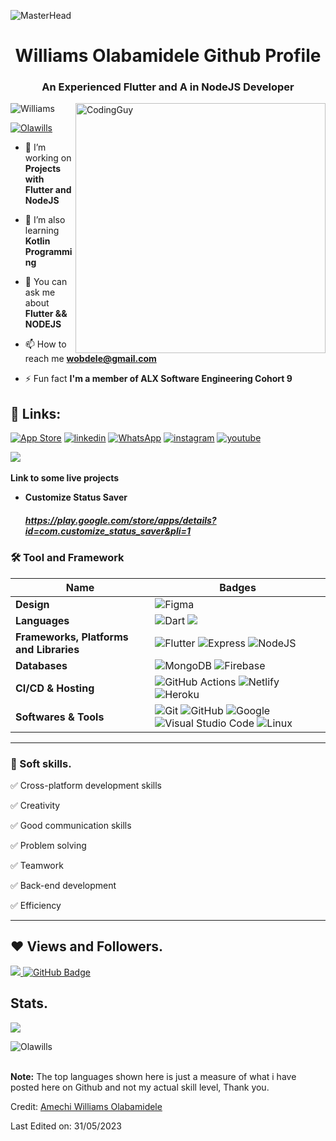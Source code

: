 ![MasterHead](https://blog.bit.ai/wp-content/uploads/2018/09/How-to-Embed-GitHub-Gists-in-Your-Documents-Blog-Banner.png)
<h1 align="center">Williams Olabamidele Github Profile</h1>
<h3 align="center">An Experienced Flutter and A in NodeJS Developer</h3>
<img align= "right" alt="CodingGuy" width="400" src="https://cdn.dribbble.com/users/1162077/screenshots/3848914/media/320984a9ca58b3c73274c9259ecf6de8.gif">

<p align="left"> <img src="https://komarev.com/ghpvc/?username=olawills&label=Profile%20views&color=0e75b6&style=flat" alt="Williams" /> </p>

<p align="left"> <a href="https://twitter.com/olawillsFlutter" target="blank"><img src="https://img.shields.io/twitter/follow/olawillsFlutter?logo=twitter&style=for-the-badge" alt="Olawills" /></a> </p>

- 🔭 I’m working on **Projects with Flutter and NodeJS**

- 🌱 I’m also learning **Kotlin Programming**

- 💬 You can ask me about **Flutter && NODEJS**

- 📫 How to reach me **wobdele@gmail.com**

- ⚡ Fun fact **I'm a member of ALX Software Engineering Cohort 9**

 ## 🔗 Links:
 [![App Store](https://img.shields.io/badge/App_Store-0D96F6?style=for-the-badge&logo=app-store&logoColor=white)](https://developers.google.com/profile/u/olawills/dashboard)
[![linkedin](https://img.shields.io/badge/linkedin-0A66C2?style=for-the-badge&logo=linkedin&logoColor=white)](https://www.linkedin.com/in/https://www.linkedin.com/in/olawills/)
[![WhatsApp](https://img.shields.io/badge/WhatsApp-25D366?style=for-the-badge&logo=whatsapp&logoColor=white)](https://wa.link/opsyzj)
[![instagram](https://img.shields.io/badge/instagram-1DA1F2?style=for-the-badge&logo=instagram&logoColor=white)](https://www.instagram.com/williamsolabamidele)
[![youtube](https://img.shields.io/badge/youtube-ff0000?style=for-the-badge&logo=youtube&logoColor=white)](https://www.youtube.com/channel/UCVp_uwENXwaF5AmnruZuYZw)

<img src="https://user-images.githubusercontent.com/73097560/115834477-dbab4500-a447-11eb-908a-139a6edaec5c.gif"><br><br>
<b> Link to some live projects</b>
- **Customize Status Saver** <h5>https://play.google.com/store/apps/details?id=com.customize_status_saver&pli=1</h5>



### 🛠 Tool and Framework

Name | Badges
--- | --- 
**Design**  |  ![Figma](https://img.shields.io/badge/figma-%23F24E1E.svg?style=for-the-badge&logo=figma&logoColor=white)
**Languages**  |  ![Dart](https://img.shields.io/badge/dart-%230175C2.svg?style=for-the-badge&logo=dart&logoColor=white) <img src="https://img.shields.io/badge/JavaScript-323330?style=for-the-badge&logo=javascript&logoColor=F7DF1E" /> 
**Frameworks, Platforms and Libraries** | ![Flutter](https://img.shields.io/badge/Flutter-%2302569B.svg?style=for-the-badge&logo=Flutter&logoColor=white) ![Express](https://img.shields.io/badge/Express-000?style=for-the-badge&logo=express&logoColor=white) ![NodeJS](https://img.shields.io/badge/node.js-6DA55F?style=for-the-badge&logo=node.js&logoColor=white)
**Databases**  | ![MongoDB](https://img.shields.io/badge/MongoDB-%234ea94b.svg?style=for-the-badge&logo=mongodb&logoColor=white) ![Firebase](https://img.shields.io/badge/firebase-%23039BE5.svg?style=for-the-badge&logo=firebase)
**CI/CD & Hosting**   | ![GitHub Actions](https://img.shields.io/badge/github%20actions-%232671E5.svg?style=for-the-badge&logo=githubactions&logoColor=white) ![Netlify](https://img.shields.io/badge/netlify-%23000000.svg?style=for-the-badge&logo=netlify&logoColor=#00C7B7) ![Heroku](https://img.shields.io/badge/heroku-%23430098.svg?style=for-the-badge&logo=heroku&logoColor=white)
**Softwares & Tools** | ![Git](https://img.shields.io/badge/git-%23F05033.svg?style=for-the-badge&logo=git&logoColor=white) ![GitHub](https://img.shields.io/badge/github-%23121011.svg?style=for-the-badge&logo=github&logoColor=white) ![Google](https://img.shields.io/badge/google-%234285F4.svg?style=for-the-badge&logo=google&logoColor=white) ![Visual Studio Code](https://img.shields.io/badge/Visual%20Studio%20Code-0078d7.svg?style=for-the-badge&logo=visual-studio-code&logoColor=white) ![Linux](https://img.shields.io/badge/Linux-FCC624?style=for-the-badge&logo=linux&logoColor=black)
  
</p> 

<hr>

### 👔 Soft skills.

✅ Cross-platform development skills

✅ Creativity

✅ Good communication skills

✅ Problem solving

✅ Teamwork

✅ Back-end development

✅ Efficiency

<hr>

## ❤ Views and Followers.

<a href="https://github.com/olawills/github-profile-views-counter">
    <img src="https://komarev.com/ghpvc/?username=olawills">
</a>
<a href="https://github.com/olawills?tab=followers"><img src="https://img.shields.io/github/followers/olawills?label=Followers&style=social" alt="GitHub Badge"></a>


 <br>

 ## Stats.
 <p><img align="center" src="https://github-readme-stats.vercel.app/api/top-langs/?username=olawills&layout=compact&theme=dark&hide_border=false" /></p>
<!-- <p><img align="center" src="https://github-readme-stats.vercel.app/api?username=olawills&show_icons=true&include_all_commits=true&count_private=true&layout=compact&theme=dark&hide_border=false&border_radius=2&hide=contribs" alt="Williams Olabamidele github stats" /></p> -->

<p><img align="center" src="https://github-readme-streak-stats.herokuapp.com/?user=olawills&theme=dark" alt="Olawills" /></p>
<br/>
 <b>Note:</b> The top languages shown here is just a measure of what i have posted here on Github and not my actual skill level, Thank you.





 Credit: [Amechi Williams Olabamidele](https://github.com/olawills)

Last Edited on: 31/05/2023
